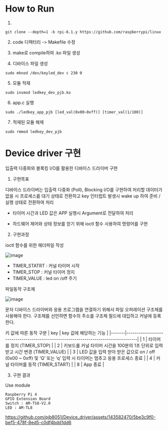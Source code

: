 # How to Run
1. 
```
git clone --depth=1 -b rpi-6.1.y https://github.com/raspberrypi/linux
```
2. code 디렉터리 -> Makefile <KDIR> 수정

3. make로 compile하여 .ko 파일 생성

4. 디바이스 파일 생성
```
sudo mknod /dev/keyled_dev c 230 0
```
5. 모듈 적재
```
sudo insmod ledkey_dev_pjb.ko
```
6. app.c 실행
```
sudo ./ledkey_app_pjb [led_val(0x00~0xff)] [timer_val(1/100)]
```
7. 적재된 모듈 해제
```
sudo rmmod ledkey_dev_pjb
```

# Device driver 구현
입출력 다중화와 블록킹 I/O를 활용한 디바이스 드라이버 구현

1. 구현목표

디바이스 드라이버는 입출력 다중화 (Poll), Blocking I/O를 구현하여 처리할 데이터가 없을 시 
프로세스를 대기 상태로 전환하고 key 인터럽트 발생시 wake up 하여 준비 / 실행 상태로 전환하여 처리

* 타이머 시간과 LED 값은 APP 실행시 Argument로 전달하여 처리

* 하드웨어 제어와 상태 정보를 얻기 위해 ioctl 함수 사용하여 명령어를 구현

2. 구현과정

ioctl 함수를 위한 헤더파일 작성

![image](https://github.com/pjb8051/Device_driver/assets/143582470/d2d20999-9572-4bdc-a4be-35353c75464f)

 - TIMER_STATRT : 커널 타이머 시작
 - TIMER_STOP : 커널 타이머 정지
 - TIMER_VALUE : led on /off 주기

파일동작 구조체

![image](https://github.com/pjb8051/Device_driver/assets/143582470/8d0e0f01-c55c-47ca-91f0-e4a3f97d74d0)


문자 디바이스 드라이버와 응용 프로그램을 연결하기 위해서 파일 오퍼레이션 구조체를 사용해야 한다. 구조체를 선언하면 함수의 주소를 구조체 필드에 대입하고 커널에 등록한다.

키 값에 따른 동작 구분
| key  | key 값에 해당하는 기능                                                                    |
|-------|-----------------------------------------------------------------------------------|
| 1     | 타이머를 정지 (TIMER_STOP)                                                              |
| 2     | 키보드롤 커널 타이머 시간을 100분의 1초 단위로 입력 받고 시간 변경 (TIMER_VALUE)                            |
| 3     | LED 값을 입력 받아 받은 값으로 on / off (0x00 ~ 0xff) 및 ‘Q’ 또는 ‘q’ 입력 시  타이머는 멈추고 응용 프로세스 종료 |
| 4     | 커널 타이머를 동작 (TIMER_START)                                                          |
| 8     | App 종료                                                                            |

3. 구현 결과

Use module
```
Raspberry Pi 4
GPIO Extension Board
Switch : AM-TS8-V2.0
LED : AM-TL8
```

https://github.com/pjb8051/Device_driver/assets/143582470/5be3c9f0-bef5-478f-8ed5-c0df4bdd1dd6


